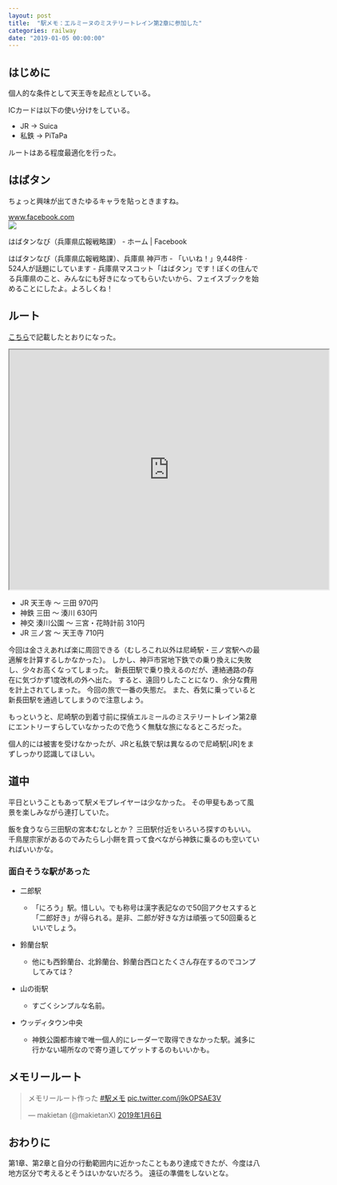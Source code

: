 ```yaml
---
layout: post
title:  "駅メモ：エルミーヌのミステリートレイン第2章に参加した"
categories: railway
date: "2019-01-05 00:00:00"
---
```


## はじめに

個人的な条件として天王寺を起点としている。


ICカードは以下の使い分けをしている。


- JR → Suica
- 私鉄 → PiTaPa


ルートはある程度最適化を行った。

## はばタン

ちょっと興味が出てきたゆるキャラを貼っときますね。

<div class="card">
  <a href="https://www.facebook.com/habatannavi"></a>
  <div class="card__header">
    <a href="https://www.facebook.com/habatannavi">www.facebook.com</a>
  </div>
  <div class="card__image">
    <img src="https://scontent-nrt1-1.xx.fbcdn.net/v/t1.0-1/426146_363856476969265_681157347_n.jpg?_nc_cat=102&_nc_ht=scontent-nrt1-1.xx&oh=df35843c8d25ff3b1d780717f55b016f&oe=5CD6B5AF">
  </div>
  <div class="card__title">
    <p>はばタンなび（兵庫県広報戦略課） - ホーム | Facebook</p>
  </div>
  <div class="card__description">
    <p>はばタンなび（兵庫県広報戦略課）、兵庫県 神戸市 - 「いいね！」9,448件 · 524人が話題にしています - 兵庫県マスコット「はばタン」です！ぼくの住んでる兵庫県のこと、みんなにも好きになってもらいたいから、フェイスブックを始めることにしたよ。よろしくね！</p>
  </div>
</div>

## ルート

[こちら](https://makietan.github.io/railway/2019/01/04/report.html)で記載したとおりになった。

<div class="google">
  <iframe src="https://www.google.com/maps/d/embed?mid=13TbTotIMG9nnBeLQoH8N3knPFZishjfb" width="640" height="480"></iframe>
</div>

- JR 天王寺 〜 三田 970円
- 神鉄 三田 〜 湊川 630円
- 神交 湊川公園 〜 三宮・花時計前 310円
- JR 三ノ宮 〜 天王寺 710円

今回は金さえあれば楽に周回できる（むしろこれ以外は尼崎駅・三ノ宮駅への最適解を計算するしかなかった）。
しかし、神戸市営地下鉄での乗り換えに失敗し、少々お高くなってしまった。
新長田駅で乗り換えるのだが、連絡通路の存在に気づかず1度改札の外へ出た。
すると、遠回りしたことになり、余分な費用を計上されてしまった。
今回の旅で一番の失態だ。
また、呑気に乗っていると新長田駅を通過してしまうので注意しよう。

もっというと、尼崎駅の到着寸前に探偵エルミールのミステリートレイン第2章にエントリーすらしていなかったので危うく無駄な旅になるところだった。

個人的には被害を受けなかったが、JRと私鉄で駅は異なるので尼崎駅[JR]をまずしっかり認識してほしい。

## 道中

平日ということもあって駅メモプレイヤーは少なかった。
その甲斐もあって風景を楽しみながら連打していた。

飯を食うなら三田駅の宮本むなしとか？
三田駅付近をいろいろ探すのもいい。
千鳥屋宗家があるのでみたらし小餅を買って食べながら神鉄に乗るのも空いていればいいかな。

### 面白そうな駅があった

- 二郎駅
  - 「にろう」駅。惜しい。でも称号は漢字表記なので50回アクセスすると「二郎好き」が得られる。是非、二郎が好きな方は頑張って50回乗るといいでしょう。

- 鈴蘭台駅
  - 他にも西鈴蘭台、北鈴蘭台、鈴蘭台西口とたくさん存在するのでコンプしてみては？

- 山の街駅
  - すごくシンプルな名前。

- ウッディタウン中央
  - 神鉄公園都市線で唯一個人的にレーダーで取得できなかった駅。滅多に行かない場所なので寄り道してゲットするのもいいかも。

## メモリールート

<blockquote class="twitter-tweet  tw-align-center" data-lang="ja"><p lang="ja" dir="ltr">メモリールート作った <a href="https://twitter.com/hashtag/%E9%A7%85%E3%83%A1%E3%83%A2?src=hash&amp;ref_src=twsrc%5Etfw">#駅メモ</a> <a href="https://t.co/j9kOPSAE3V">pic.twitter.com/j9kOPSAE3V</a></p>&mdash; makietan (@makietanX) <a href="https://twitter.com/makietanX/status/1081954220557840385?ref_src=twsrc%5Etfw">2019年1月6日</a></blockquote>
<script async src="https://platform.twitter.com/widgets.js" charset="utf-8"></script>

## おわりに

第1章、第2章と自分の行動範囲内に近かったこともあり達成できたが、今度は八地方区分で考えるとそうはいかないだろう。
遠征の準備をしないとな。
